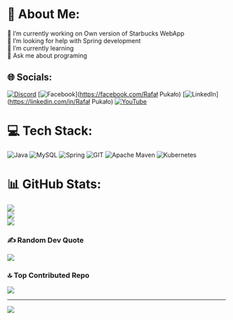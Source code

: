 # 🙂 About Me:
🔭 I’m currently working on Own version of Starbucks WebApp<br>🤝 I’m looking for help with Spring development<br>🌱 I’m currently learning<br>💬 Ask me about programing<br>


## 🌐 Socials:
[![Discord](https://img.shields.io/badge/Discord-%237289DA.svg?logo=discord&logoColor=white)](https://discord.gg/TiGO.jar) [![Facebook](https://img.shields.io/badge/Facebook-%231877F2.svg?logo=Facebook&logoColor=white)](https://facebook.com/Rafał Pukało) [![LinkedIn](https://img.shields.io/badge/LinkedIn-%230077B5.svg?logo=linkedin&logoColor=white)](https://linkedin.com/in/Rafał Pukało) [![YouTube](https://img.shields.io/badge/YouTube-%23FF0000.svg?logo=YouTube&logoColor=white)](https://youtube.com/@softwareTiGO) 

# 💻 Tech Stack:
![Java](https://img.shields.io/badge/java-%23ED8B00.svg?style=for-the-badge&logo=openjdk&logoColor=white) ![MySQL](https://img.shields.io/badge/mysql-%2300000f.svg?style=for-the-badge&logo=mysql&logoColor=white) ![Spring](https://img.shields.io/badge/spring-%236DB33F.svg?style=for-the-badge&logo=spring&logoColor=white) ![GIT](https://img.shields.io/badge/Git-fc6d26?style=for-the-badge&logo=git&logoColor=white) ![Apache Maven](https://img.shields.io/badge/Apache%20Maven-C71A36?style=for-the-badge&logo=Apache%20Maven&logoColor=white) ![Kubernetes](https://img.shields.io/badge/kubernetes-%23326ce5.svg?style=for-the-badge&logo=kubernetes&logoColor=white)
# 📊 GitHub Stats:
![](https://github-readme-stats.vercel.app/api?username=TiGOjava&theme=nightowl&hide_border=false&include_all_commits=true&count_private=true)<br/>
![](https://github-readme-streak-stats.herokuapp.com/?user=TiGOjava&theme=nightowl&hide_border=false)<br/>
![](https://github-readme-stats.vercel.app/api/top-langs/?username=TiGOjava&theme=nightowl&hide_border=false&include_all_commits=true&count_private=true&layout=compact)

### ✍️ Random Dev Quote
![](https://quotes-github-readme.vercel.app/api?type=horizontal&theme=tokyonight)

### 🔝 Top Contributed Repo
![](https://github-contributor-stats.vercel.app/api?username=TiGOjava&limit=5&theme=tokyonight&combine_all_yearly_contributions=true)

---
[![](https://visitcount.itsvg.in/api?id=TiGOjava&icon=0&color=9)](https://visitcount.itsvg.in)

<!-- Proudly created with GPRM ( https://gprm.itsvg.in ) -->
